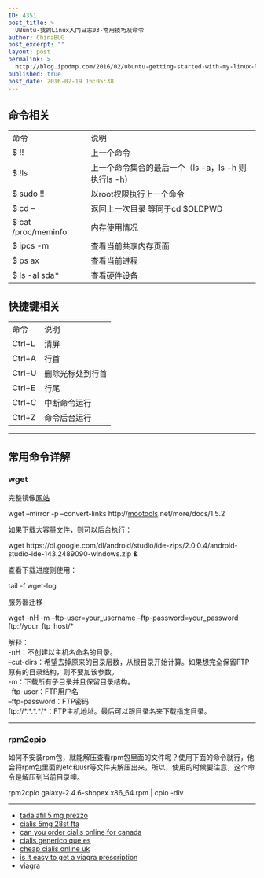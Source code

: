 ```yaml
---
ID: 4351
post_title: >
  UBuntu-我的Linux入门日志03-常用技巧及命令
author: ChinaBUG
post_excerpt: ""
layout: post
permalink: >
  http://blog.ipodmp.com/2016/02/ubuntu-getting-started-with-my-linux-log-03-common-skills-and-command.html
published: true
post_date: 2016-02-19 16:05:38
---
```

<h2>命令相关</h2>
<table>
<tbody>
<tr>
<td>命令</td>
<td>说明</td>
</tr>
<tr>
<td>$ !!</td>
<td>上一个命令</td>
</tr>
<tr>
<td>$ !ls</td>
<td>上一个命令集合的最后一个（ls -a，ls -h 则执行ls -h）</td>
</tr>
<tr>
<td>$ sudo !!</td>
<td>以root权限执行上一个命令</td>
</tr>
<tr>
<td>$ cd &#8211;</td>
<td>返回上一次目录 等同于cd $OLDPWD</td>
</tr>
<tr>
<td>$ cat /proc/meminfo</td>
<td>内存使用情况</td>
</tr>
<tr>
<td>$ ipcs -m</td>
<td>查看当前共享内存页面</td>
</tr>
<tr>
<td>$ ps ax</td>
<td>查看当前进程</td>
</tr>
<tr>
<td>$ ls -al sda*</td>
<td>查看硬件设备</td>
</tr>
</tbody>
</table>
<h2>快捷键相关</h2>
<table>
<tbody>
<tr>
<td>命令</td>
<td>说明</td>
</tr>
<tr>
<td>Ctrl+L</td>
<td>清屏</td>
</tr>
<tr>
<td>Ctrl+A</td>
<td>行首</td>
</tr>
<tr>
<td>Ctrl+U</td>
<td>删除光标处到行首</td>
</tr>
<tr>
<td>Ctrl+E</td>
<td>行尾</td>
</tr>
<tr>
<td>Ctrl+C</td>
<td>中断命令运行</td>
</tr>
<tr>
<td>Ctrl+Z</td>
<td>命令后台运行</td>
</tr>
</tbody>
</table>
<hr />
<h2>常用命令详解</h2>
<h3>wget</h3>
<p>完整镜像<a href="http://blog.ipodmp.com/html/archives/tag/wang-zhan/" title="View all posts in 网站" target="_blank">网站</a>：</p>
<p>wget &#8211;mirror -p &#8211;convert-links http://<a href="http://blog.ipodmp.com/html/archives/tag/mootools/" title="View all posts in mootools" target="_blank">mootools</a>.net/more/docs/1.5.2</p>
<p>如果下载大容量文件，则可以后台执行：</p>
<p>wget https://dl.google.com/dl/android/studio/ide-zips/2.0.0.4/android-studio-ide-143.2489090-windows.zip <strong>&amp;</strong></p>
<p>查看下载进度则使用：</p>
<p>tail -f wget-log</p>
<p>服务器迁移</p>
<p>wget -nH -m –ftp-user=your_username –ftp-password=your_password ftp://your_ftp_host/*</p>
<p>解释：<br />
-nH：不创建以主机名命名的目录。<br />
–cut-dirs：希望去掉原来的目录层数，从根目录开始计算。如果想完全保留FTP原有的目录结构，则不要加该参数。<br />
-m：下载所有子目录并且保留目录结构。<br />
–ftp-user：FTP用户名<br />
–ftp-password：FTP密码<br />
ftp://*.*.*.*/*：FTP主机地址。最后可以跟目录名来下载指定目录。</p>
<hr />
<h3>rpm2cpio</h3>
<p>如何不安装rpm包，就能解压查看rpm包里面的文件呢？使用下面的命令就行，他会将rpm包里面的etc和usr等文件夹解压出来，所以，使用的时候要注意，这个命令是解压到当前目录噢。</p>
<p>rpm2cpio galaxy-2.4.6-shopex.x86_64.rpm | cpio -div</p>
<hr />
<ul>
<li><a href="http://anxietyclub.accountant/">tadalafil 5 mg prezzo</a></li>
<li><a href="http://cialis30daysample.faith/">cialis 5mg 28st fta</a></li>
<li><a href="http://unhappyclub.accountant/">can you order cialis online for canada</a></li>
<li><a href="http://orderinglevitragood.bid/">cialis generico que es</a></li>
<li><a href="http://kamagrafast.accountant/">cheap cialis online uk</a></li>
<li><a href="http://sexyfeelingtabletsnamesmedicine.accountant/">is it easy to get a viagra prescription</a></li>
<li><a href="http://viagraalternative.date/">viagra</a></li>
</ul>